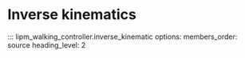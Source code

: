 # Inverse kinematics

::: lipm_walking_controller.inverse_kinematic
    options:
      members_order: source
      heading_level: 2